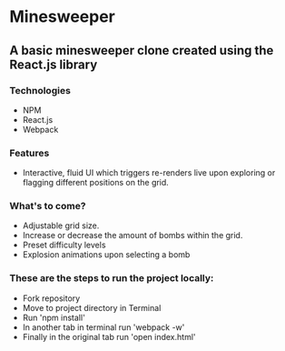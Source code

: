 # Minesweeper

## A basic minesweeper clone created using the React.js library

### Technologies
 - NPM
 - React.js
 - Webpack

### Features
 - Interactive, fluid UI which triggers re-renders live upon exploring or flagging different positions on the grid.

### What's to come?
 - Adjustable grid size.
 - Increase or decrease the amount of bombs within the grid.
 - Preset difficulty levels
 - Explosion animations upon selecting a bomb

### These are the steps to run the project locally:
 - Fork repository
 - Move to project directory in Terminal
 - Run 'npm install'
 - In another tab in terminal run 'webpack -w'
 - Finally in the original tab run 'open index.html'
